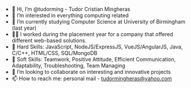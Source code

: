 - 👋 Hi, I’m @tudorming - Tudor Cristian Mingheras
- 👀 I’m interested in everything computing related
- 🌱 I’m currently studying Computer Science at University of Birmingham (last year)
- 👨‍💻 I worked during the placement year for a company that offered different web-based solutions.
- 📜 Hard Skills: JavaScript, NodeJS/ExpressJS, VueJS/AngularJS, Java, C/C++, HTML/CSS, SQL/MongoDB
- 📜 Soft Skills: Teamwork, Positive Attitude, Efficient Communication, Adaptability, Troubleshooting, Team Managing
- 💞️ I’m looking to collaborate on interesting and innovative projects
- 📫 How to reach me: personal mail - tudormingheras@yahoo.com
